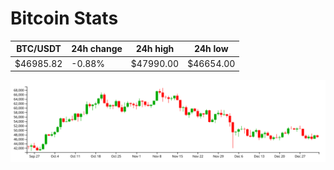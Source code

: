 # Bitcoin Stats

BTC/USDT|24h change|24h high|24h low|
|---|---|---|---|
|$46985.82|-0.88%|$47990.00|$46654.00|

<img src="./chart.svg">
